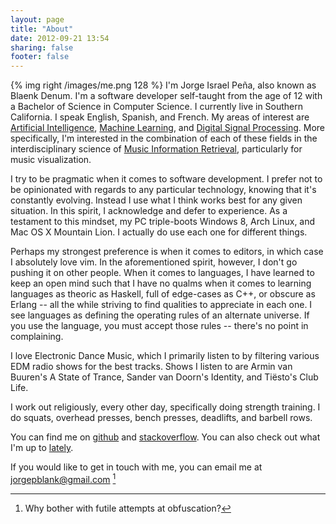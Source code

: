 ```yaml
---
layout: page
title: "About"
date: 2012-09-21 13:54
sharing: false
footer: false
---
```


{% img right /images/me.png 128 %}
I'm Jorge Israel Peña, also known as Blaenk Denum. I'm a software developer self-taught from the age of 12 with a Bachelor of Science in Computer Science. I currently live in Southern California. I speak English, Spanish, and French. My areas of interest are [Artificial Intelligence](http://en.wikipedia.org/wiki/Artificial_intelligence), [Machine Learning](http://en.wikipedia.org/wiki/Machine_learning), and [Digital Signal Processing](http://en.wikipedia.org/wiki/Digital_signal_processing). More specifically, I'm interested in the combination of each of these fields in the interdisciplinary science of [Music Information Retrieval](http://en.wikipedia.org/wiki/Music_information_retrieval), particularly for music visualization.

I try to be pragmatic when it comes to software development. I prefer not to be opinionated with regards to any particular technology, knowing that it's constantly evolving. Instead I use what I think works best for any given situation. In this spirit, I acknowledge and defer to experience. As a testament to this mindset, my PC triple-boots Windows 8, Arch Linux, and Mac OS X Mountain Lion. I actually do use each one for different things.

Perhaps my strongest preference is when it comes to editors, in which case I absolutely love vim. In the aforementioned spirit, however, I don't go pushing it on other people. When it comes to languages, I have learned to keep an open mind such that I have no qualms when it comes to learning languages as theoric as Haskell, full of edge-cases as C++, or obscure as Erlang -- all the while striving to find qualities to appreciate in each one. I see languages as defining the operating rules of an alternate universe. If you use the language, you must accept those rules -- there's no point in complaining.

I love Electronic Dance Music, which I primarily listen to by filtering various EDM radio shows for the best tracks. Shows I listen to are Armin van Buuren's A State of Trance, Sander van Doorn's Identity, and Tiësto's Club Life.

I work out religiously, every other day, specifically doing strength training. I do squats, overhead presses, bench presses, deadlifts, and barbell rows.

You can find me on [github](http://github.com/blaenk) and [stackoverflow](http://stackoverflow.com/users/101090/jorge-israel-pena). You can also check out what I'm up to [lately](/lately).

If you would like to get in touch with me, you can email me at jorgepblank@gmail.com [^1]

[^1]: Why bother with futile attempts at obfuscation? 